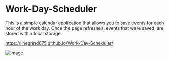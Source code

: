 # Work-Day-Scheduler

This is a simple calendar application that allows you to save events for each hour of the work day.  Once the page refreshes, events that were saved, are stored within local storage.

https://linegrind675.github.io/Work-Day-Scheduler/

![image](https://user-images.githubusercontent.com/77299298/110225030-7b177700-7e9e-11eb-88f4-9f17945480ce.png)



